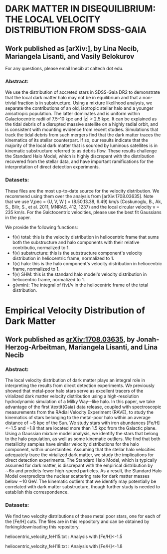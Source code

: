 # DARK MATTER IN DISEQUILIBRIUM: THE LOCAL VELOCITY DISTRIBUTION FROM SDSS-GAIA
## Work published as [arXiv:], by Lina Necib, Mariangela Lisanti, and Vasily Belokurov

For any questions, please email lnecib at caltech dot edu. 

### Abstract:

We use the distribution of accreted stars in SDSS-Gaia DR2 to demonstrate that the local dark matter halo may not be in equilibrium and that a non-trivial fraction is in substructure. Using a mixture likelihood analysis, we separate the contributions of an old, isotropic stellar halo and a younger anisotropic population. The latter dominates and is uniform within Galactocentric radii of 7.5–10 kpc and |z| > 2.5 kpc. It can be explained as the tidal debris of a disrupted massive satellite on a highly radial orbit, and is consistent with mounting evidence from recent studies. Simulations that track the tidal debris from such mergers find that the dark matter traces the kinematics of its stellar counterpart. If so, our results indicate that the majority of the local dark matter that is sourced by luminous satellites is in kinematic substructure referred to as debris flow. These results challenge the Standard Halo Model, which is highly discrepant with the distribution recovered from the stellar data, and have important ramifications for the interpretation of direct detection experiments.

### Datasets:

These files are the most up-to-date source for the velocity distribution. We recommend using them over the analysis from [arXiv:1708.03635]. Note that we use V,pec = (U, V, W ) = (8.50,13.38, 6.49) km/s (Coskunoglu, B., Ak, S., Bilir, S., et al. 2011, MNRAS, 412, 1237) and the local circular velocity v = 235 km/s. For the Galctocentric velocities, please use the best fit Gaussians in the paper.

We provide the following functions:
* f(v) total: this is the velocity distribution in heliocentric frame that sums both the substructure and halo components with their relative contributio, normalized to 1.
* f(v) substructure: this is the substructure component's velocity distribution in heliocentric frame, normalized to 1.
* f(v) halo: this is the halo component's velocity distribution in heliocentric frame, normalized to 1.
* f(v) SHM: this is the standard halo model's velocity distribution in heliocentric frame, normalized to 1.
* g(vmin): The integral of f(v)/v in the heliocentric frame of the total distribution.










# Empirical Velocity Distribution of Dark Matter
## Work published as [arXiv:1708.03635](https://arxiv.org/abs/1708.03635), by Jonah-Herzog-Arbeitman, Mariangela Lisanti, and Lina Necib

### Abstract:
The local velocity distribution of dark matter plays an integral role in interpreting the results from direct detection experiments. We previously showed that metal-poor halo stars serve as excellent tracers of the virialized dark matter velocity distribution using a high-resolution hydrodynamic simulation of a Milky Way--like halo. In this paper, we take advantage of the first \textit{Gaia} data release, coupled with spectroscopic measurements from the RAdial Velocity Experiment (RAVE), to study the kinematics of stars belonging to the metal-poor halo within an average distance of ∼5 kpc of the Sun. We study stars with iron abundances \[Fe/H\] <−1.5 and −1.8 that are located more than 1.5 kpc from the Galactic plane. Using a Gaussian mixture model analysis, we identify the stars that belong to the halo population, as well as some kinematic outliers. We find that both metallicity samples have similar velocity distributions for the halo component, within uncertainties. Assuming that the stellar halo velocities adequately trace the virialized dark matter, we study the implications for direct detection experiments. The Standard Halo Model, which is typically assumed for dark matter, is discrepant with the empirical distribution by ∼6σ and predicts fewer high-speed particles. As a result, the Standard Halo Model overpredicts the nuclear scattering rate for dark matter masses below ∼10 GeV. The kinematic outliers that we identify may potentially be correlated with dark matter substructure, though further study is needed to establish this correspondence. 


### Datasets:

We find two velocity distributions of these metal poor stars, one for each of the \[Fe/H\] cuts. The files are in this repository and can be obtained by forking/downloading this repository.

heliocentric_velocity_feH15.txt : Analysis with [Fe/H]<-1.5

heliocentric_velocity_feH18.txt : Analysis with [Fe/H]<-1.8

